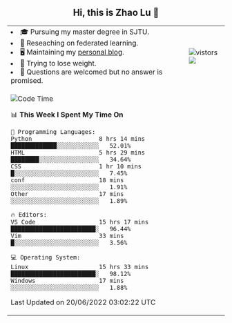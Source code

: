 <h2 align="center"> Hi, this is Zhao Lu 👋</h2>

<table style="overflow:hidden;">
    <tr> 
        <td>
            <li>🎓 Pursuing my master degree in SJTU.</li>
            <li>🌱 Reseaching on federated learning.</li>
            <li>🖥️ Maintaining my <a href="https://ifarewell.xyz">personal blog</a>.</li>
            <li>💪 Trying to lose weight.</li>
            <li>💬 Questions are welcomed but no answer is promised.</li> 
        </td>
        <td>
            <img src="https://visitor-badge.glitch.me/badge?page_id=ifarewell" alt="vistors" />
        <br>
          <img src="https://github-readme-stats.vercel.app/api?username=ifarewell&theme=graywhite&hide=prs,contribs&show_icons=true&hide_border=true&icon_color=CE1D2D&text_color=718096&bg_color=ffffff&hide_title=true" />
        </td>
    </tr>
    <tr>
        <td colspan="2">
            
<!--START_SECTION:waka-->
![Code Time](http://img.shields.io/badge/Code%20Time-208%20hrs%2013%20mins-blue)

📊 **This Week I Spent My Time On** 

```text
💬 Programming Languages: 
Python                   8 hrs 14 mins       █████████████░░░░░░░░░░░░   52.01% 
HTML                     5 hrs 29 mins       ████████░░░░░░░░░░░░░░░░░   34.64% 
CSS                      1 hr 10 mins        █░░░░░░░░░░░░░░░░░░░░░░░░   7.45% 
conf                     18 mins             ░░░░░░░░░░░░░░░░░░░░░░░░░   1.91% 
Other                    17 mins             ░░░░░░░░░░░░░░░░░░░░░░░░░   1.89%

🔥 Editors: 
VS Code                  15 hrs 17 mins      ████████████████████████░   96.44% 
Vim                      33 mins             █░░░░░░░░░░░░░░░░░░░░░░░░   3.56%

💻 Operating System: 
Linux                    15 hrs 33 mins      ████████████████████████░   98.12% 
Windows                  17 mins             ░░░░░░░░░░░░░░░░░░░░░░░░░   1.88%

```


 Last Updated on 20/06/2022 03:02:22 UTC
<!--END_SECTION:waka-->
            
</td></tr>
</table>

